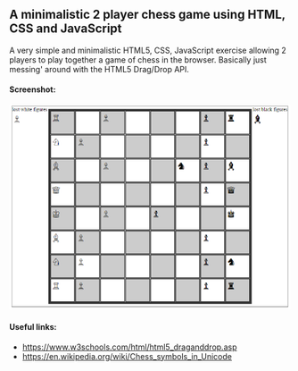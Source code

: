 ## A minimalistic 2 player chess game using HTML, CSS and JavaScript
A very simple and minimalistic HTML5, CSS, JavaScript exercise allowing 2 players to play together a game
of chess in the browser. Basically just messing' around with the HTML5 Drag/Drop API.

#### Screenshot:
![alt text][screens]

[screens]: https://github.com/datahappy1/minimalistic_2player_chess/blob/master/docs/img/screenshot.PNG "screens"

#### Useful links:
- https://www.w3schools.com/html/html5_draganddrop.asp
- https://en.wikipedia.org/wiki/Chess_symbols_in_Unicode
